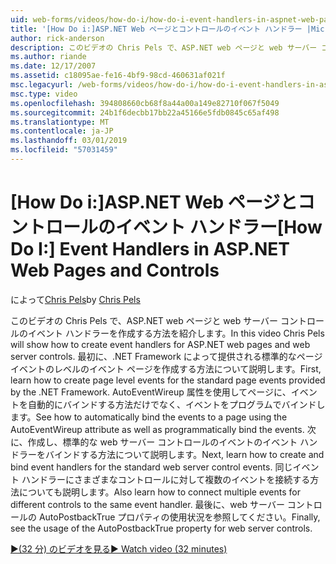 ```yaml
---
uid: web-forms/videos/how-do-i/how-do-i-event-handlers-in-aspnet-web-pages-and-controls
title: '[How Do i:]ASP.NET Web ページとコントロールのイベント ハンドラー |Microsoft Docs'
author: rick-anderson
description: このビデオの Chris Pels で、ASP.NET web ページと web サーバー コントロールのイベント ハンドラーを作成する方法を紹介します。 まず、ページ レベルのイベントの f を作成する方法を学習します.
ms.author: riande
ms.date: 12/17/2007
ms.assetid: c18095ae-fe16-4bf9-98cd-460631af021f
msc.legacyurl: /web-forms/videos/how-do-i/how-do-i-event-handlers-in-aspnet-web-pages-and-controls
msc.type: video
ms.openlocfilehash: 394808660cb68f8a44a00a149e82710f067f5049
ms.sourcegitcommit: 24b1f6decbb17bb22a45166e5fdb0845c65af498
ms.translationtype: MT
ms.contentlocale: ja-JP
ms.lasthandoff: 03/01/2019
ms.locfileid: "57031459"
---
```

<a name="how-do-i-event-handlers-in-aspnet-web-pages-and-controls"></a><span data-ttu-id="55adf-104">[How Do i:]ASP.NET Web ページとコントロールのイベント ハンドラー</span><span class="sxs-lookup"><span data-stu-id="55adf-104">[How Do I:] Event Handlers in ASP.NET Web Pages and Controls</span></span>
====================
<span data-ttu-id="55adf-105">によって[Chris Pels](https://twitter.com/chrispels)</span><span class="sxs-lookup"><span data-stu-id="55adf-105">by [Chris Pels](https://twitter.com/chrispels)</span></span>

<span data-ttu-id="55adf-106">このビデオの Chris Pels で、ASP.NET web ページと web サーバー コントロールのイベント ハンドラーを作成する方法を紹介します。</span><span class="sxs-lookup"><span data-stu-id="55adf-106">In this video Chris Pels will show how to create event handlers for ASP.NET web pages and web server controls.</span></span> <span data-ttu-id="55adf-107">最初に、.NET Framework によって提供される標準的なページ イベントのレベルのイベント ページを作成する方法について説明します。</span><span class="sxs-lookup"><span data-stu-id="55adf-107">First, learn how to create page level events for the standard page events provided by the .NET Framework.</span></span> <span data-ttu-id="55adf-108">AutoEventWireup 属性を使用してページに、イベントを自動的にバインドする方法だけでなく、イベントをプログラムでバインドします。</span><span class="sxs-lookup"><span data-stu-id="55adf-108">See how to automatically bind the events to a page using the AutoEventWireup attribute as well as programmatically bind the events.</span></span> <span data-ttu-id="55adf-109">次に、作成し、標準的な web サーバー コントロールのイベントのイベント ハンドラーをバインドする方法について説明します。</span><span class="sxs-lookup"><span data-stu-id="55adf-109">Next, learn how to create and bind event handlers for the standard web server control events.</span></span> <span data-ttu-id="55adf-110">同じイベント ハンドラーにさまざまなコントロールに対して複数のイベントを接続する方法についても説明します。</span><span class="sxs-lookup"><span data-stu-id="55adf-110">Also learn how to connect multiple events for different controls to the same event handler.</span></span> <span data-ttu-id="55adf-111">最後に、web サーバー コントロールの AutoPostbackTrue プロパティの使用状況を参照してください。</span><span class="sxs-lookup"><span data-stu-id="55adf-111">Finally, see the usage of the AutoPostbackTrue property for web server controls.</span></span>

[<span data-ttu-id="55adf-112">&#9654;(32 分) のビデオを見る</span><span class="sxs-lookup"><span data-stu-id="55adf-112">&#9654; Watch video (32 minutes)</span></span>](https://channel9.msdn.com/Blogs/ASP-NET-Site-Videos/how-do-i-event-handlers-in-aspnet-web-pages-and-controls)
